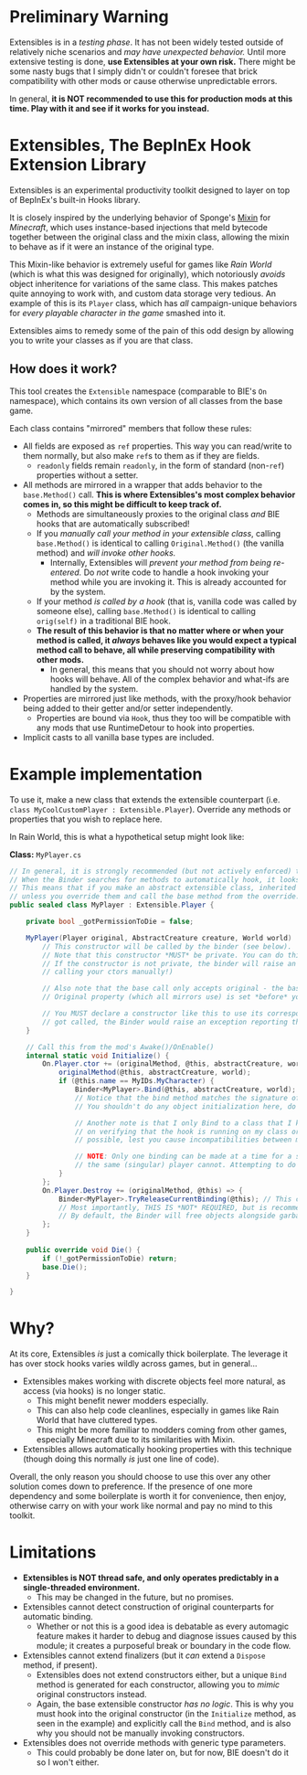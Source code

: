# Preliminary Warning

Extensibles is in a *testing phase*. It has not been widely tested outside of relatively niche scenarios and *may have unexpected behavior.* Until more extensive testing is done, **use Extensibles at your own risk.** There might be some nasty bugs that I simply didn't or couldn't foresee that brick compatibility with other mods or cause otherwise unpredictable errors.

In general, **it is NOT recommended to use this for production mods at this time. Play with it and see if it works for you instead.**


# Extensibles, The BepInEx Hook Extension Library

Extensibles is an experimental productivity toolkit designed to layer on top of BepInEx's built-in Hooks library. 

It is closely inspired by the underlying behavior of Sponge's [Mixin](https://github.com/SpongePowered/Mixin) for *Minecraft*, which uses instance-based injections that meld bytecode together between the original class and the mixin class, allowing the mixin to behave as if it were an instance of the original type.

This Mixin-like behavior is extremely useful for games like *Rain World* (which is what this was designed for originally), which notoriously *avoids* object inheritence for variations of the same class. This makes patches quite annoying to work with, and custom data storage very tedious. An example of this is its `Player` class, which has *all* campaign-unique behaviors for *every playable character in the game* smashed into it.

Extensibles aims to remedy some of the pain of this odd design by allowing you to write your classes as if you are that class.

## How does it work?

This tool creates the `Extensible` namespace (comparable to BIE's `On` namespace), which contains its own version of all classes from the base game. 

Each class contains "mirrored" members that follow these rules:
* All fields are exposed as `ref` properties. This way you can read/write to them normally, but also make `ref`s to them as if they are fields.
	* `readonly` fields remain `readonly`, in the form of standard (non-`ref`) properties without a setter.
* All methods are mirrored in a wrapper that adds behavior to the `base.Method()` call. **This is where Extensibles's most complex behavior comes in, so this might be difficult to keep track of.**
	* Methods are simultaneously proxies to the original class *and* BIE hooks that are automatically subscribed!
	* If you *manually call your method in your extensible class*, calling `base.Method()` is identical to calling `Original.Method()` (the vanilla method) and *will invoke other hooks.*
		* Internally, Extensibles will *prevent your method from being re-entered.* Do *not* write code to handle a hook invoking your method while you are invoking it. This is already accounted for by the system.
	* If your method *is called by a hook* (that is, vanilla code was called by someone else), calling `base.Method()` is identical to calling `orig(self)` in a traditional BIE hook.
	* **The result of this behavior is that no matter where or when your method is called, it *always* behaves like you would expect a typical method call to behave, all while preserving compatibility with other mods.**
		* In general, this means that you should not worry about how hooks will behave. All of the complex behavior and what-ifs are handled by the system.
* Properties are mirrored just like methods, with the proxy/hook behavior being added to their getter and/or setter independently.
	* Properties are bound via `Hook`, thus they too will be compatible with any mods that use RuntimeDetour to hook into properties.
* Implicit casts to all vanilla base types are included.

# Example implementation

To use it, make a new class that extends the extensible counterpart (i.e. `class MyCoolCustomPlayer : Extensible.Player`). Override any methods or properties that you wish to replace here.

In Rain World, this is what a hypothetical setup might look like:

**Class:** `MyPlayer.cs`
```cs
// In general, it is strongly recommended (but not actively enforced) that you make your extensible type sealed.
// When the Binder searches for methods to automatically hook, it looks for *explicitly declared* members. 
// This means that if you make an abstract extensible class, inherited virtual members **WILL NOT BE AUTOMATICALLY BOUND** 
// unless you override them and call the base method from the override.
public sealed class MyPlayer : Extensible.Player {

	private bool _gotPermissionToDie = false;

	MyPlayer(Player original, AbstractCreature creature, World world) : base(original) {
		// This constructor will be called by the binder (see below).
		// Note that this constructor *MUST* be private. You can do this by having no access modifier (as done here) or explicitly putting private, up to you.
		// If the constructor is not private, the binder will raise an exception reminding you to do so (this is to relay the fact that you should not be
		// calling your ctors manually!)

		// Also note that the base call only accepts original - the base constructor doesn't actually do any logic from the original class, it just ensures that the
		// Original property (which all mirrors use) is set *before* your constructor executes.

		// You MUST declare a constructor like this to use its corresponding bind method! If this constructor was missing, and Bind(player, abstractCreature, world)
		// got called, the Binder would raise an exception reporting that this constructor was missing, thus meaning the bind method is not available.
	}

	// Call this from the mod's Awake()/OnEnable()
	internal static void Initialize() {
		On.Player.ctor += (originalMethod, @this, abstractCreature, world) => {
			originalMethod(@this, abstractCreature, world);
			if (@this.name == MyIDs.MyCharacter) {
				Binder<MyPlayer>.Bind(@this, abstractCreature, world); // This is where the magic happens.
				// Notice that the bind method matches the signature of the constructor hook. There is also a default variant of Bind (that only takes @this)
				// You shouldn't do any object initialization here, do that in your constructor instead.

				// Another note is that I only Bind to a class that I know is mine. This makes it more convenient to write code as I can skip out
				// on verifying that the hook is running on my class or on another. Of course, you should always try to invoke base behavior whenever
				// possible, lest you cause incompatibilities between mods.

				// NOTE: Only one binding can be made at a time for a specific instance of player. Multiple (different) players can be bound at once, but
				// the same (singular) player cannot. Attempting to do so will raise an exception.
			}
		};
		On.Player.Destroy += (originalMethod, @this) => {
			Binder<MyPlayer>.TryReleaseCurrentBinding(@this); // This can be used to manually dispose of a binding.
			// Most importantly, THIS IS *NOT* REQUIRED, but is recommended when possible.
			// By default, the Binder will free objects alongside garbage collection of the original type (@this), which works but has no guarantees.
		};
	}
	
	public override void Die() {
		if (!_gotPermissionToDie) return;
		base.Die();
	}

}
```

# Why?
At its core, Extensibles *is* just a comically thick boilerplate. The leverage it has over stock hooks varies wildly across games, but in general...
* Extensibles makes working with discrete objects feel more natural, as access (via hooks) is no longer static.
	* This might benefit newer modders especially.
	* This can also help code cleanlines, especially in games like Rain World that have cluttered types.
	* This might be more familiar to modders coming from other games, especially Minecraft due to its similarities with Mixin.
* Extensibles allows automatically hooking properties with this technique (though doing this normally *is* just one line of code).

Overall, the only reason you should choose to use this over any other solution comes down to preference. If the presence of one more dependency and some boilerplate is worth it for convenience, then enjoy, otherwise carry on with your work like normal and pay no mind to this toolkit.

# Limitations
- **Extensibles is NOT thread safe, and only operates predictably in a single-threaded environment.**
	- This may be changed in the future, but no promises.
- Extensibles cannot detect construction of original counterparts for automatic binding. 
	- Whether or not this is a good idea is debatable as every automagic feature makes it harder to debug and diagnose issues caused by this module; it creates a purposeful break or boundary in the code flow.
- Extensibles cannot extend finalizers (but it *can* extend a `Dispose` method, if present).
	- Extensibles does not extend constructors either, but a unique `Bind` method is generated for each constructor, allowing you to *mimic* original constructors instead.
	- Again, the base extensible constructor *has no logic*. This is why you must hook into the original constructor (in the `Initialize` method, as seen in the example) and explicitly call the `Bind` method, and is also why you should not be manually invoking constructors.
- Extensibles does not override methods with generic type parameters.
	- This could probably be done later on, but for now, BIE doesn't do it so I won't either.
